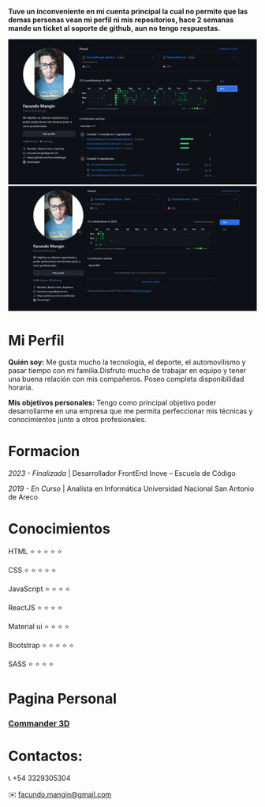 __Tuve un inconveniente en mi cuenta principal la cual no permite que las demas personas vean mi perfil ni mis repositorios, hace 2 semanas mande un ticket al soporte de github, aun no tengo respuestas.__

![Informacion anterior GitHub año 2023](2023.png)
![Informacion anterior GitHub año 2024](2024.png)

# Mi Perfil

__Quién soy:__ Me gusta mucho la tecnología, el deporte, el automovilismo y pasar tiempo con mi familia.Disfruto mucho de trabajar en equipo y tener una buena relación con mis compañeros. Poseo completa disponibilidad horaria.

__Mis objetivos personales:__ Tengo como principal objetivo poder desarrollarme en una empresa que me permita perfeccionar mis técnicas y conocimientos junto a otros profesionales.

# Formacion
<em> 2023 - Finalizada </em> | Desarrollador FrontEnd    Inove – Escuela de Código 

<em> 2019 - En Curso </em> | Analista en Informática   Universidad Nacional San Antonio de Areco

# Conocimientos
HTML  :star: :star: :star: :star: :star:

CSS   :star: :star: :star: :star: :star:

JavaScript   :star: :star: :star: :star:

ReactJS   :star: :star: :star: :star:

Material ui   :star: :star: :star: :star:

Bootstrap   :star: :star: :star: :star: :star:

SASS  :star: :star: :star: :star:

# Pagina Personal
### [Commander 3D](https://facundomangin41.github.io/Pagina-Personal/)

# Contactos:
:telephone_receiver: +54 3329305304

:envelope: facundo.mangin@gmail.com
